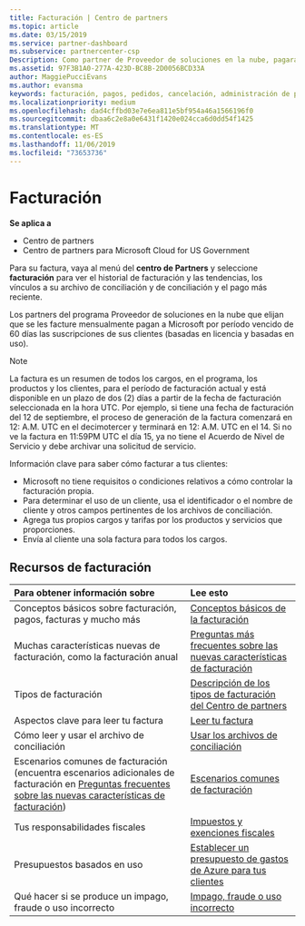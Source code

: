 ```yaml
---
title: Facturación | Centro de partners
ms.topic: article
ms.date: 03/15/2019
ms.service: partner-dashboard
ms.subservice: partnercenter-csp
Description: Como partner de Proveedor de soluciones en la nube, pagarás a Microsoft por período vencido de 60 días las suscripciones basadas en licencia y basadas en uso de tus clientes.
ms.assetid: 97F3B1A0-277A-423D-BC8B-2D0056BCD33A
author: MaggiePucciEvans
ms.author: evansma
keywords: facturación, pagos, pedidos, cancelación, administración de pedidos, impago, fraude, uso incorrecto, impuestos, exenciones fiscales, archivos de conciliación, archivo conciliación
ms.localizationpriority: medium
ms.openlocfilehash: dad4cffbd03e7e6ea811e5bf954a46a1566196f0
ms.sourcegitcommit: dbaa6c2e8a0e6431f1420e024cca6d0dd54f1425
ms.translationtype: MT
ms.contentlocale: es-ES
ms.lasthandoff: 11/06/2019
ms.locfileid: "73653736"
---
```

# <a name="billing"></a>Facturación

**Se aplica a**

-  Centro de partners
-  Centro de partners para Microsoft Cloud for US Government
 
 
Para su factura, vaya al menú del **centro de Partners** y seleccione **facturación** para ver el historial de facturación y las tendencias, los vínculos a su archivo de conciliación y de conciliación y el pago más reciente.

Los partners del programa Proveedor de soluciones en la nube que elijan que se les facture mensualmente pagan a Microsoft por período vencido de 60 días las suscripciones de sus clientes (basadas en licencia y basadas en uso).

> [!NOTE]  
> La factura es un resumen de todos los cargos, en el programa, los productos y los clientes, para el período de facturación actual y está disponible en un plazo de dos (2) días a partir de la fecha de facturación seleccionada en la hora UTC. Por ejemplo, si tiene una fecha de facturación del 12 de septiembre, el proceso de generación de la factura comenzará en 12: A.M. UTC en el decimotercer y terminará en 12: A.M. UTC en el 14. Si no ve la factura en 11:59PM UTC el día 15, ya no tiene el Acuerdo de Nivel de Servicio y debe archivar una solicitud de servicio. 

Información clave para saber cómo facturar a tus clientes:

-   Microsoft no tiene requisitos o condiciones relativos a cómo controlar la facturación propia.
-   Para determinar el uso de un cliente, usa el identificador o el nombre de cliente y otros campos pertinentes de los archivos de conciliación.
-   Agrega tus propios cargos y tarifas por los productos y servicios que proporciones.
-   Envía al cliente una sola factura para todos los cargos.

## <a name="billing-resources"></a>Recursos de facturación
|**Para obtener información sobre**   |**Lee esto**    |
|:-----------------------------|:-----------------|
|Conceptos básicos sobre facturación, pagos, facturas y mucho más   |[Conceptos básicos de la facturación](billing-basics.md)
|Muchas características nuevas de facturación, como la facturación anual   |[Preguntas más frecuentes sobre las nuevas características de facturación](faq-about-new-billing-features.md)|
|Tipos de facturación   |[Descripción de los tipos de facturación del Centro de partners](billing-different-types.md)   |
|Aspectos clave para leer tu factura   |[Leer tu factura](read-your-bill.md)   |
|Cómo leer y usar el archivo de conciliación   |[Usar los archivos de conciliación](use-the-reconciliation-files.md)|
|Escenarios comunes de facturación (encuentra escenarios adicionales de facturación en [Preguntas frecuentes sobre las nuevas características de facturación](faq-about-new-billing-features.md))|[Escenarios comunes de facturación](common-billing-scenarios.md)|
|Tus responsabilidades fiscales   | [Impuestos y exenciones fiscales](tax-and-tax-exemptions.md)|
|Presupuestos basados en uso    |[Establecer un presupuesto de gastos de Azure para tus clientes](set-an-azure-spending-budget-for-your-customers.md)|
|Qué hacer si se produce un impago, fraude o uso incorrecto   |[Impago, fraude o uso incorrecto](non-payment--fraud--or-misuse.md)|




















